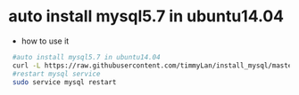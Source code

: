 # auto install mysql5.7 in ubuntu14.04
* how to use it
```bash
 #auto install mysql5.7 in ubuntu14.04
 curl -L https://raw.githubusercontent.com/timmyLan/install_mysql/master/install.sh | bash
 #restart mysql service
 sudo service mysql restart
```
